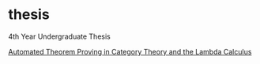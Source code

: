 # thesis
4th Year Undergraduate Thesis

[Automated Theorem Proving in Category Theory and the Lambda Calculus](https://github.com/alessio-b-zak/thesis/blob/master/diss/latex/dissertation.pdf)
